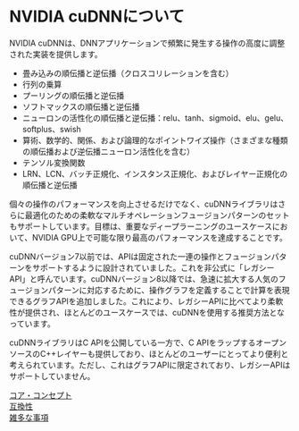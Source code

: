 # NVIDIA cuDNNについて

NVIDIA cuDNNは、DNNアプリケーションで頻繁に発生する操作の高度に調整された実装を提供します。

- 畳み込みの順伝播と逆伝播（クロスコリレーションを含む）
- 行列の乗算
- プーリングの順伝播と逆伝播
- ソフトマックスの順伝播と逆伝播
- ニューロンの活性化の順伝播と逆伝播：relu、tanh、sigmoid、elu、gelu、softplus、swish
- 算術、数学的、関係、および論理的なポイントワイズ操作（さまざまな種類の順伝播および逆伝播ニューロン活性化を含む）
- テンソル変換関数
- LRN、LCN、バッチ正規化、インスタンス正規化、およびレイヤー正規化の順伝播と逆伝播

個々の操作のパフォーマンスを向上させるだけでなく、cuDNNライブラリはさらに最適化のための柔軟なマルチオペレーションフュージョンパターンのセットもサポートしています。目標は、重要なディープラーニングのユースケースにおいて、NVIDIA GPU上で可能な限り最高のパフォーマンスを達成することです。

cuDNNバージョン7以前では、APIは固定された一連の操作とフュージョンパターンをサポートするように設計されていました。これを非公式に「レガシーAPI」と呼んでいます。cuDNNバージョン8以降では、急速に拡大する人気のフュージョンパターンに対応するために、操作グラフを定義することで計算を表現できるグラフAPIを追加しました。これにより、レガシーAPIに比べてより柔軟性が提供され、ほとんどのユースケースでは、cuDNNを使用する推奨方法となっています。

cuDNNライブラリはC APIを公開している一方で、C APIをラップするオープンソースのC++レイヤーも提供しており、ほとんどのユーザーにとってより便利と考えられています。ただし、これはグラフAPIに限定されており、レガシーAPIはサポートしていません。

[コア・コンセプト](core_concept.md)  
[互換性](compatibility.md)  
[雑多な事項](odds_and_ends.md)
